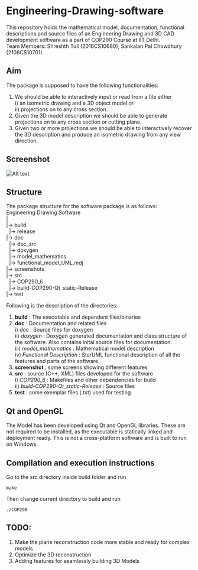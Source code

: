 # Engineering-Drawing-software

This repository holds the mathematical model, documentation, functional descriptions and source files of an Engineering Drawing and 3D CAD
 development software as a part of COP290 Course at IIT Delhi. </br>
 Team Members: Shreshth Tuli (2016CS10680), Sankalan Pal Chowdhury (2106CS10701) 
 
 ## Aim

The package is supposed to have the following functionalities:
   1. We should be able to interactively input or read from a file either </br> i) an isometric drawing and a 3D object model or </br> ii) projections on to any cross section.
   2. Given the 3D model description we should be able to generate projections on to any cross section or cutting plane.
   3. Given two or more projections we should be able to interactively recover the 3D description and produce an isometric drawing from any view direction. 
   
## Screenshot

![Alt text](/screen.png "Screenshot")

## Structure

The package structure for the software package is as follows:  
Engineering Drawing Software </br>
  |  </br>
  |-> build</br>
   &nbsp; |-> release</br>
  |-> doc </br>
   &nbsp; |-> doc_src</br>
   &nbsp; |-> doxygen</br>
   &nbsp; |-> model_mathematics</br>
   &nbsp; |-> functional_model_UML.mdj</br>
  |-> screenshots</br>
  |-> src</br>
   &nbsp; |-> COP290_6</br>
   &nbsp; |-> build-COP290-Qt_static-Release </br>
  |-> test</br>
    
Following is the description of the directories:
1. **build** : The executable and dependent files/binaries </br>
2. **doc** : Documentation and related files </br>
i) *doc* : Source files for doxygen </br>
ii) *doxygen* : Doxygen generated documentation and class structure of the software. Also contains inital source files for documentation.</br>
iii) *model_mathematics* : Mathematical model description</br>
iv) *Functional Description* : StarUML functional description of all the features and parts of the software.</br>
3. **screenshot** : some screens showing different features</br>
4. **src** : source (C++, XML) files developed for the software</br>
i) *COP290_6* : Makefiles and other dependencies for build</br>
ii) *build-COP290-Qt_static-Release* : Source files</br>
5. **test** : some exemplar files (.txt) used for testing</br>

## Qt and OpenGL

The Model has been developed using Qt and OpenGL libraries. These are not required to be installed, as the executable is statically linked and deployment ready.
This is not a cross-platform software and is built to run on Windows.

## Compilation and execution instructions
 
Go to the src directory inside build folder and run
```
make
```
Then change current directory to build and run
```
./COP290
```

## TODO:

1. Make the plane reconstruction code more stable and ready for complex models
2. Optimize the 3D reconstruction
3. Adding features for seamlessly building 3D Models

